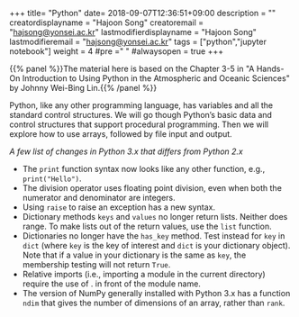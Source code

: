 +++
title= "Python"
date= 2018-09-07T12:36:51+09:00
description = ""
creatordisplayname = "Hajoon Song"
creatoremail = "hajsong@yonsei.ac.kr"
lastmodifierdisplayname = "Hajoon Song"
lastmodifieremail = "hajsong@yonsei.ac.kr"
tags = ["python","jupyter notebook"]
weight = 4
#pre ="<i class='fa fa-edit' ></i> "
#alwaysopen = true
+++

{{% panel %}}The material here is based on the Chapter 3-5 in "A Hands-On Introduction to Using Python in the Atmospheric and Oceanic Sciences" by Johnny Wei-Bing Lin.{{% /panel %}}


Python, like any other programming language, has variables and all the standard
control structures. We will go though Python’s basic data and
control structures that support procedural programming.
Then we will explore how to use arrays, followed by file input and output.

*A few list of changes in Python 3.x that differs from Python 2.x*

+ The ```print``` function syntax now looks like any other function, e.g., ```print("Hello")```.
+ The division operator uses floating point division, even when both the numerator and denominator are integers.
+ Using ```raise``` to raise an exception has a new syntax.
+ Dictionary methods ```keys``` and ```values``` no longer return lists. Neither does range. To make lists out of the return values, use the ```list``` function.
+ Dictionaries no longer have the ```has_key``` method. Test instead for ```key``` in ```dict``` (where ```key``` is the key of interest and ```dict``` is your dictionary object). Note that if a value in your dictionary is the same as ```key```, the membership testing will not return ```True```.
+ Relative imports (i.e., importing a module in the current directory) require the use of . in front of the module name.
+ The version of NumPy generally installed with Python 3.x has a function ```ndim``` that gives the number of dimensions of an array, rather than ```rank```.
